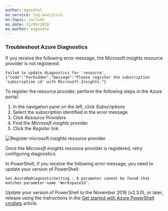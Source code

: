 ```yaml
---
author: mgoedtel
ms.service: log-analytics
ms.topic: include
ms.date: 11/09/2018	
ms.author: magoedte
---
```

### Troubleshoot Azure Diagnostics

If you receive the following error message, the Microsoft.insights resource provider is not registered:

`Failed to update diagnostics for 'resource'. {"code":"Forbidden","message":"Please register the subscription 'subscription id' with Microsoft.Insights."}`

To register the resource provider, perform the following steps in the Azure portal:

1.	In the navigation pane on the left, click *Subscriptions*
2.	Select the subscription identified in the error message
3.	Click *Resource Providers*
4.	Find the *Microsoft.insights* provider
5.	Click the *Register* link

![Register microsoft.insights resource provider](./media/log-analytics-troubleshoot-azure-diagnostics/log-analytics-register-microsoft-diagnostics-resource-provider.png)

Once the *Microsoft.insights* resource provider is registered, retry configuring diagnostics.


In PowerShell, if you receive the following error message, you need to update your version of PowerShell:

`Set-AzureRmDiagnosticSetting : A parameter cannot be found that matches parameter name 'WorkspaceId'.`

Update your version of PowerShell to the November 2016 (v2.3.0), or later, release using the instructions in the [Get started with Azure PowerShell cmdlets](https://docs.microsoft.com/powershell/azureps-cmdlets-docs/) article.

